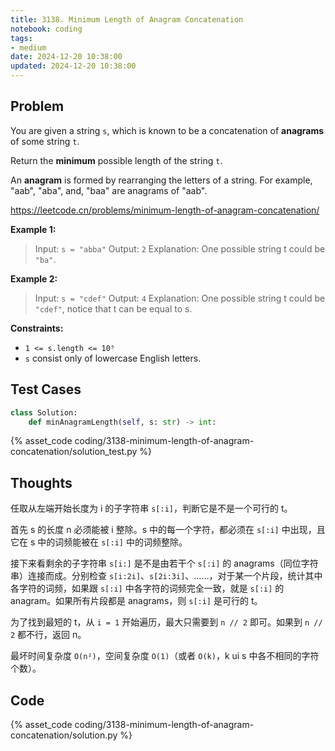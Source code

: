 ```yaml
---
title: 3138. Minimum Length of Anagram Concatenation
notebook: coding
tags:
- medium
date: 2024-12-20 10:38:00
updated: 2024-12-20 10:38:00
---
```

## Problem

You are given a string `s`, which is known to be a concatenation of **anagrams** of some string `t`.

Return the **minimum** possible length of the string `t`.

An **anagram** is formed by rearranging the letters of a string. For example, "aab", "aba", and, "baa" are anagrams of "aab".

<https://leetcode.cn/problems/minimum-length-of-anagram-concatenation/>

**Example 1:**

> Input: `s = "abba"`
> Output: `2`
> Explanation:
> One possible string t could be `"ba"`.

**Example 2:**

> Input: `s = "cdef"`
> Output: `4`
> Explanation:
> One possible string t could be `"cdef"`, notice that t can be equal to s.

**Constraints:**

- `1 <= s.length <= 10⁵`
- `s` consist only of lowercase English letters.

## Test Cases

``` python
class Solution:
    def minAnagramLength(self, s: str) -> int:
```

{% asset_code coding/3138-minimum-length-of-anagram-concatenation/solution_test.py %}

## Thoughts

任取从左端开始长度为 i 的子字符串 `s[:i]`，判断它是不是一个可行的 t。

首先 s 的长度 n 必须能被 i 整除。s 中的每一个字符，都必须在 `s[:i]` 中出现，且它在 s 中的词频能被在 `s[:i]` 中的词频整除。

接下来看剩余的子字符串 `s[i:]` 是不是由若干个 `s[:i]` 的 anagrams（同位字符串）连接而成。分别检查 `s[i:2i]`、`s[2i:3i]`、……，对于某一个片段，统计其中各字符的词频，如果跟 `s[:i]` 中各字符的词频完全一致，就是 `s[:i]` 的 anagram。如果所有片段都是 anagrams，则 `s[:i]` 是可行的 t。

为了找到最短的 t，从 `i = 1` 开始遍历，最大只需要到 `n // 2` 即可。如果到 `n // 2` 都不行，返回 n。

最坏时间复杂度 `O(n²)`，空间复杂度 `O(1)`（或者 `O(k)`，k ui s 中各不相同的字符个数）。

## Code

{% asset_code coding/3138-minimum-length-of-anagram-concatenation/solution.py %}
